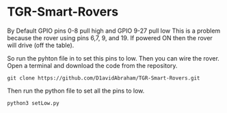 # TGR-Smart-Rovers
By Default GPIO pins 0-8 pull high and GPIO 9-27 pull low 
This is a problem because the rover using pins 6,7, 9, and 19. If powered ON then the rover will drive (off the table). 


So run the pyhton file in to set this pins to low. Then you can wire the rover. Open a terminal and download the code from the repository. 

```
git clone https://github.com/D1avidAbraham/TGR-Smart-Rovers.git
```

Then run the python file to set all the pins to low. 

```
python3 setLow.py
```
